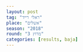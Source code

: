 ```yaml
---
layout: post
tag: "ראלי רייד"
place: "אשלים"
season: "2018"
round: "מרוץ 3"
categories: [results, baja]
---
```


